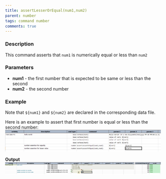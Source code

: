 ```yaml
---
title: assertLesserOrEqual(num1,num2)
parent: number
tags: command number
comments: true
---
```



### Description
This command asserts that `num1` is numerically equal or less than `num2`


### Parameters
- **num1** - the first number that is expected to be same or less than the second
- **num2** - the second number


### Example
Note that `${num1}` and `${num2}` are declared in the corresponding data file.

Here is an example to assert that first number is equal or less than the second number:<br/>
![](image/assertLesserOrEqual_01.png)

**Output**<br/>
![](image/assertLesserOrEqual_02.png)
